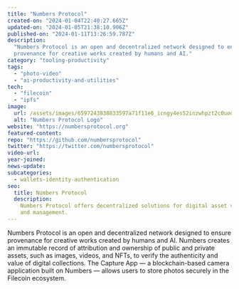 ```yaml
---
title: "Numbers Protocol"
created-on: "2024-01-04T22:40:27.665Z"
updated-on: "2024-01-05T21:38:10.906Z"
published-on: "2024-01-11T13:26:59.787Z"
description:
  "Numbers Protocol is an open and decentralized network designed to ensure
  provenance for creative works created by humans and AI."
category: "tooling-productivity"
tags:
  - "photo-video"
  - "ai-productivity-and-utilities"
tech:
  - "filecoin"
  - "ipfs"
image:
  url: /assets/images/6597243838833597a71f11e6_icngy4es52inzwhpzt2c0uodiwktmytv6cqlvo6kya8.png
  alt: "Numbers Protocol Logo"
website: "https://numbersprotocol.org"
featured-content:
repo: "https://github.com/numbersprotocol"
twitter: "https://twitter.com/numbersprotocol"
video-url:
year-joined:
news-update:
subcategories:
  - wallets-identity-authentication
seo:
  title: Numbers Protocol
  description:
    Numbers Protocol offers decentralized solutions for digital asset verification
    and management.
---
```


Numbers Protocol is an open and decentralized network designed to ensure provenance for creative works created by humans and AI. Numbers creates an immutable record of attribution and ownership of public and private assets, such as images, videos, and NFTs, to verify the authenticity and value of digital collections. The Capture App — a blockchain-based camera application built on Numbers — allows users to store photos securely in the Filecoin ecosystem.
